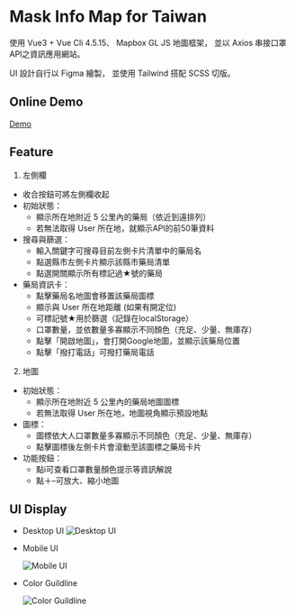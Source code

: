 # Mask Info Map for Taiwan
使用 Vue3 + Vue Cli 4.5.15、
Mapbox GL JS 地圖框架，
並以 Axios 串接口罩API之資訊應用網站。

UI 設計自行以 Figma 繪製，
並使用 Tailwind 搭配 SCSS 切版。

## Online Demo
[Demo](https://daylilystudio.github.io/maskmap/)

## Feature
1. 左側欄
- 收合按鈕可將左側欄收起
- 初始狀態：
  - 顯示所在地附近 5 公里內的藥局（依近到遠排列）
  - 若無法取得 User 所在地，就顯示API的前50筆資料
- 搜尋與篩選：
  - 輸入關鍵字可搜尋目前左側卡片清單中的藥局名
  - 點選縣市左側卡片顯示該縣市藥局清單
  - 點選開關顯示所有標記過★號的藥局
- 藥局資訊卡：
  - 點擊藥局名地圖會移置該藥局圖標
  - 顯示與 User 所在地距離 (如果有開定位)
  - 可標記號★用於篩選（記錄在localStorage）
  - 口罩數量，並依數量多寡顯示不同顏色（充足、少量、無庫存）
  - 點擊「開啟地圖」，會打開Google地圖，並顯示該藥局位置
  - 點擊「撥打電話」可撥打藥局電話

2. 地圖
- 初始狀態：
  - 顯示所在地附近 5 公里內的藥局地圖圖標
  - 若無法取得 User 所在地，地圖視角顯示預設地點
- 圖標：
  - 圖標依大人口罩數量多寡顯示不同顏色（充足、少量、無庫存）
  - 點擊圖標後左側卡片會滾動至該圖標之藥局卡片
- 功能按鈕：
  - 點i可查看口罩數量顏色提示等資訊解說
  - 點＋–可放大、縮小地圖

## UI Display
- Desktop UI
  ![Desktop UI](https://i.imgur.com/iy4udjP.jpeg)

- Mobile UI

  ![Mobile UI](https://i.imgur.com/ehUBI4e.jpeg)

- Color Guildline

  ![Color Guildline](https://i.imgur.com/4l0pWV8.png)
